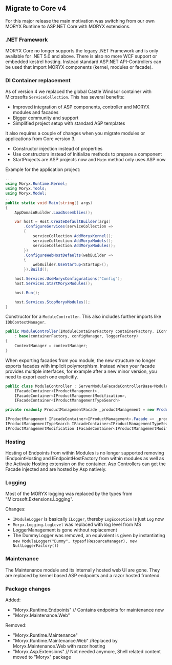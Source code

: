 ## Migrate to Core v4

For this major release the main motivation was switching from our own MORYX Runtime to ASP.NET Core with MORYX extensions.

### .NET Framework

MORYX Core no longer supports the legacy .NET Framework and is only available for .NET 5.0 and above. There is also no more WCF support or embedded kestrel hosting. Instead standard ASP.NET API-Controllers can be used that import MORYX components (kernel, modules or facade).

### DI Container replacement

As of version 4 we replaced the global Castle Windsor container with Microsofts `ServiceCollection`. This has several benefits:

- Improved integration of ASP components, controller and MORYX modules and facades
- Bigger community and support
- Simplified project setup with standard ASP templates

It also requires a couple of changes when you migrate modules or applications from Core version 3.

- Constructor injection instead of properties
- Use constructors instead of Initialize methods to prepare a component
- StartProjects are ASP projects now and `Main` method only uses ASP now

Example for the application project:

````cs
...
using Moryx.Runtime.Kernel;
using Moryx.Tools;
using Moryx.Model;
...
public static void Main(string[] args)
{            
    AppDomainBuilder.LoadAssemblies();

    var host = Host.CreateDefaultBuilder(args)
        .ConfigureServices(serviceCollection =>
        {
            serviceCollection.AddMoryxKernel();
            serviceCollection.AddMoryxModels();
            serviceCollection.AddMoryxModules();
        })
        .ConfigureWebHostDefaults(webBuilder =>
        {
            webBuilder.UseStartup<Startup>();
        }).Build();

    host.Services.UseMoryxConfigurations("Config");
    host.Services.StartMoryxModules();

    host.Run();

    host.Services.StopMoryxModules();
}
````

Constructor for a `ModuleController`. This also includes further imports like `IDbContextManager`.

````cs
public ModuleController(IModuleContainerFactory containerFactory, IConfigManager configManager, ILoggerFactory loggerFactory, IDbContextManager contextManager) 
    : base(containerFactory, configManager, loggerFactory)
{
    ContextManager = contextManager;
}
````

When exporting facades from you module, the new structure no longer exports facades with implicit polymorphism. Instead when your facade provides multiple interfaces, for example after a new minor version, you need to export each one explicitly.

````cs
public class ModuleController : ServerModuleFacadeControllerBase<ModuleConfig>, 
    IFacadeContainer<IProductManagement>, 
    IFacadeContainer<IProductManagementModification>,
    IFacadeContainer<IProductManagementTypeSearch>

private readonly ProductManagementFacade _productManagement = new ProductManagementFacade();

IProductManagement IFacadeContainer<IProductManagement>.Facade => _productManagement;
IProductManagementTypeSearch IFacadeContainer<IProductManagementTypeSearch>.Facade => _productManagement;
IProductManagementModification IFacadeContainer<IProductManagementModification>.Facade => _productManagement;    
````

### Hosting

Hosting of Endpoints from within Modules is no longer supported removing IEndpointHosting and IEndpointHostFactory from within modules as well as the Activate Hosting extension on the container. Asp Controllers can get the Facade injected and are hosted by Asp natively.

### Logging

Most of the MORYX logging was replaced by the types from "Microsoft.Extensions.Logging". 

Changes:
- `IModuleLogger` is basically `ILogger`, thereby `LogException` is just `Log` now
- `Moryx.Logging.LogLevel` was replaced with log level from MS
- LoggerManagement is gone without replacement
- The DummyLogger was removed, an equivalent is given by instantiating `new ModuleLogger("Dummy", typeof(ResourceManager), new NullLoggerFactory())`

### Maintenance

The Maintenance module and its internally hosted web UI are gone. They are replaced by kernel based ASP endpoints and a razor hosted frontend.

### Package changes

Added:
- "Moryx.Runtime.Endpoints" // Contains endpoints for maintenance now
- "Moryx.Maintenance.Web"

Removed:
- "Moryx.Runtime.Maintenance" 
- "Moryx.Runtime.Maintenance.Web" /Replaced by Moryx.Maintenance.Web with razor hosting
- "Moryx.Asp.Extensions" // Not needed anymore, Shell related content moved to "Moryx" package
